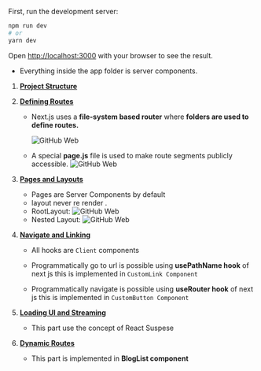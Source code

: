
First, run the development server:

```bash
npm run dev
# or
yarn dev

```

Open [http://localhost:3000](http://localhost:3000) with your browser to see the result.

- Everything inside the app folder is server components.

1. [**Project Structure**](https://nextjs.org/docs/getting-started/project-structure)

4. [**Defining Routes**](https://nextjs.org/docs/app/building-your-application/routing/defining-routes)

    - Next.js uses a **file-system based router** where **folders are used to define routes.**
  

      ![GitHub Web](https://nextjs.org/_next/image?url=%2Fdocs%2Flight%2Froute-segments-to-path-segments.png&w=3840&q=75)
    
    - A special **page.js** file is used to make route segments publicly accessible.
     ![GitHub Web](https://nextjs.org/_next/image?url=%2Fdocs%2Flight%2Fdefining-routes.png&w=3840&q=75)

5. [**Pages and Layouts**](https://nextjs.org/docs/app/building-your-application/routing/pages-and-layouts)

    - Pages are Server Components by default
    - layout never re render . 
    - RootLayout:
     ![GitHub Web](https://nextjs.org/_next/image?url=%2Fdocs%2Flight%2Flayout-special-file.png&w=3840&q=75)
    - Nested Layout:
     ![GitHub Web](https://nextjs.org/_next/image?url=%2Fdocs%2Flight%2Fnested-layout.png&w=3840&q=75)
    
6. [**Navigate and Linking**]()

    - All hooks are `Client` components

    - Programmatically go to url is possible using **usePathName hook** of next js
      this is implemented in `CustomLink Component`

    - Programmatically navigate is possible using **useRouter hook** of next js
      this is implemented in `CustomButton Component`

7. [**Loading UI and Streaming**](https://nextjs.org/docs/app/building-your-application/routing/loading-ui-and-streaming)

    -  This part use the concept of React Suspese
    
10. [**Dynamic Routes**]()

    - This part is implemented in **BlogList component**
